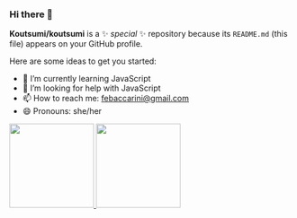 ### Hi there 👋


**Koutsumi/koutsumi** is a ✨ _special_ ✨ repository because its `README.md` (this file) appears on your GitHub profile.

Here are some ideas to get you started:

- 🌱 I’m currently learning JavaScript
- 🤔 I’m looking for help with JavaScript
- 📫 How to reach me: febaccarini@gmail.com
- 😄 Pronouns: she/her

<a href="https://github.com/koutsumi%22%3E">
  <img height="150em" src="https://github-readme-stats.vercel.app/api?username=koutsumi&show_icons=true&theme=merko&include_all_commits=true&count_private=true%22/%3E">
  <img height="150em" src="https://github-readme-stats.vercel.app/api/top-langs/?username=koutsumi&layout=compact&langs_count=7&theme=merko%22/%3E">
